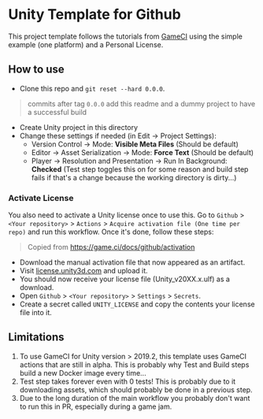 # Unity Template for Github

This project template follows the tutorials from [GameCI](https://game.ci/docs) using the simple example (one platform) and a Personal License.

## How to use

- Clone this repo and `git reset --hard 0.0.0`.

> commits after tag `0.0.0` add this readme and a dummy project to have a successful build

- Create Unity project in this directory
- Change these settings if needed (in Edit -> Project Settings):
  - Version Control -> Mode: **Visible Meta Files** (Should be default)
  - Editor -> Asset Serialization -> Mode: **Force Text** (Should be default)
  - Player -> Resolution and Presentation -> Run In Background: **Checked** (Test step toggles this on for some reason and build step fails if that's a change because the working directory is dirty...)

### Activate License

You also need to activate a Unity license once to use this.
Go to `Github` > `<Your repository>` > `Actions` > `Acquire activation file (One time per repo)`
and run this workflow. Once it's done, follow these steps:

> Copied from <https://game.ci/docs/github/activation>

- Download the manual activation file that now appeared as an artifact.
- Visit [license.unity3d.com](https://license.unity3d.com/manual) and upload it.
- You should now receive your license file (Unity_v20XX.x.ulf) as a download.
- Open `Github` > `<Your repository>` > `Settings` > `Secrets`.
- Create a secret called `UNITY_LICENSE` and copy the contents your license file into it.

## Limitations

1. To use GameCI for Unity version > 2019.2, this template uses GameCI actions that are still in alpha. This is probably why Test and Build steps build a new Docker image every time...
2. Test step takes forever even with 0 tests! This is probably due to it downloading assets, which should probably be done in a previous step.
3. Due to the long duration of the main workflow you probably don't want to run this in PR, especially during a game jam.

